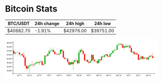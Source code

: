 # Bitcoin Stats

BTC/USDT|24h change|24h high|24h low|
|---|---|---|---|
|$40682.70|-1.91%|$42976.00|$39751.00|

<img src="./chart.svg">
